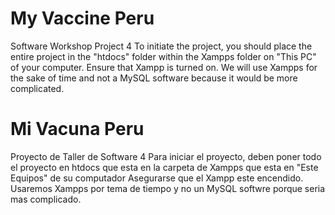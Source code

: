 # My Vaccine Peru
Software Workshop Project 4
To initiate the project, you should place the entire project in the "htdocs" folder within the Xampps folder on "This PC" of your computer.
Ensure that Xampp is turned on. We will use Xampps for the sake of time and not a MySQL software because it would be more complicated.

# Mi Vacuna Peru
Proyecto de Taller de Software 4
Para iniciar el proyecto, deben poner todo el proyecto en htdocs que esta en la carpeta de Xampps que esta en "Este Equipos" de su computador
Asegurarse que el Xampp este encendido. Usaremos Xampps por tema de tiempo y no un MySQL softwre porque seria mas complicado.


